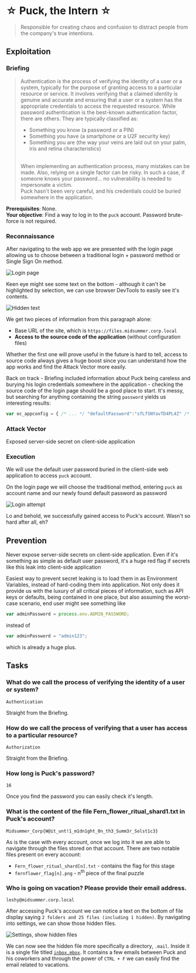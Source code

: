 # ☆ Puck, the Intern ☆

> Responsible for creating chaos and confusion to distract people from the company's true intentions.

## Exploitation

### Briefing

> Authentication is the process of verifying the identity of a user or a system, typically for the purpose of granting access to a particular resource or service. It involves verifying that a claimed identity is genuine and accurate and ensuring that a user or a system has the appropriate credentials to access the requested resource. While password authentication is the best-known authentication factor, there are others. They are typically classified as: 
> - Something you know (a password or a PIN) 
> - Something you have (a smartphone or a U2F security key) 
> - Something you are (the way your veins are laid out on your palm, iris and retina characteristics)
>
> </br>
> When implementing an authentication process, many mistakes can be made. Also, relying on a single factor can be risky. In such a case, if someone knows your password... no vulnerability is needed to impersonate a victim. 
>
> </br>
> Puck hasn't been very careful, and his credentials could be buried somewhere in the application. 

**Prerequisites**: None. </br>
**Your objective**: Find a way to log in to the `puck` account. Password brute-force is not required. 

### Reconnaissance
After navigating to the web app we are presented with the login page allowing us to choose between a traditional login + password method or Single Sign On method.

![Login page](./media/login_page.png)

Keen eye might see some text on the bottom - although it can't be highlighted by selection, we can use browser DevTools to easily see it's contents.

![Hidden text](./media/hidden_text.png)

We get two pieces of information from this paragraph alone:
- Base URL of the site, which is `https://files.midsummer.corp.local`
- **Access to the source code of the application** (without configuration files)

Whether the first one will prove useful in the future is hard to tell, access to source code always gives a huge boost since you can understand how the app works and find the Attack Vector more easily.

Back on track - Briefing included information about Puck being careless and burying his login credentials somewhere in the application - checking the source code of the login page should be a good place to start. It's messy, but searching for anything containing the string `password` yields us interesting results:

```Javascript
var oc_appconfig = { /* ... */ "defaultPassword":"sfLfSNYavTD4PL4Z" /* ... */ };
```

### Attack Vector

Exposed server-side secret on client-side application

### Execution

We will use the default user password buried in the client-side web application to access `puck` account.

On the login page we will choose the traditional method, entering `puck` as account name and our newly found default password as password

![Login attempt](./media/login_attempt.png)

Lo and behold, we successfully gained access to Puck's account. Wasn't so hard after all, eh?

## Prevention

Never expose server-side secrets on client-side application. Even if it's something as simple as default user password, it's a huge red flag if secrets like this leak into client-side application

Easiest way to prevent secret leaking is to load them in as Environment Variables, instead of hard-coding them into application. Not only does it provide us with the luxury of all critical pieces of information, such as API keys or defaults, being contained in one place, but also assuming the worst-case scenario, end user might see something like

```Javascript
var adminPassword = process.env.ADMIN_PASSWORD;
```

instead of

```Javascript
var adminPassword = "admin123";
```

which is already a huge plus.

## Tasks

### What do we call the process of verifying the identity of a user or system?
`Authentication`

Straight from the Briefing.

### How do we call the process of verifying that a user has access to a particular resource?
`Authorization`

Straight from the Briefing.

### How long is Puck's password?
`16`

Once you find the password you can easily check it's length.

### What is the content of the file Fern_flower_ritual_shard1.txt in Puck's account?
`Midsummer_Corp{W@it_unt!1_m1dn1ght_0n_th3_Summ3r_Solst1c3}`

As is the case with every account, once we log into it we are able to navigate through the files stored on that account. There are two notable files present on every account:
- `Fern_flower_ritual_shard[n].txt` - contains the flag for this stage
- `fernflower_flag[n].png` - n<sup>th</sup> piece of the final puzzle


### Who is going on vacation? Please provide their email address.
`leshy@midsummer.corp.local`

After accessing Puck's account we can notice a text on the bottom of file display saying `2 folders and 25 files (including 1 hidden)`. By navigating into settings, we can show those hidden files.

![Settings, show hidden files](./media/settings_hidden_files.png)

We can now see the hidden file more specifically a directory, `.mail`. Inside it is a single file titled [`inbox.mbox`](./inbox.mbox). It contains a few emails between Puck and his coworkers and through the power of `CTRL + F` we can easily find the email related to vacations.